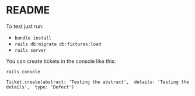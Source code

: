 # README

To test just run:
* `bundle install`
* `rails db:migrate db:fixtures:load`
* `rails server`

You can create tickets in the console like this:

`rails console`

`Ticket.create(abstract: 'Testing the abstract', 
               details: 'Testing the details', 
               type: 'Defect')`
